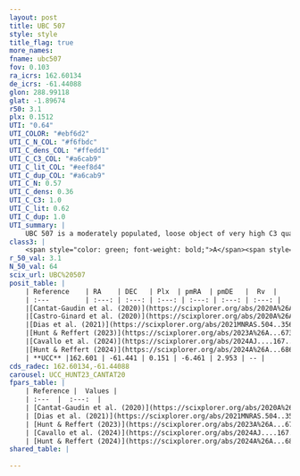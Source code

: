 ```yaml
---
layout: post
title: UBC 507
style: style
title_flag: true
more_names: 
fname: ubc507
fov: 0.103
ra_icrs: 162.60134
de_icrs: -61.44088
glon: 288.99118
glat: -1.89674
r50: 3.1
plx: 0.1512
UTI: "0.64"
UTI_COLOR: "#ebf6d2"
UTI_C_N_COL: "#f6fbdc"
UTI_C_dens_COL: "#ffedd1"
UTI_C_C3_COL: "#a6cab9"
UTI_C_lit_COL: "#eef8d4"
UTI_C_dup_COL: "#a6cab9"
UTI_C_N: 0.57
UTI_C_dens: 0.36
UTI_C_C3: 1.0
UTI_C_lit: 0.62
UTI_C_dup: 1.0
UTI_summary: |
    UBC 507 is a moderately populated, loose object of very high C3 quality. It is moderately studied in the literature.
class3: |
    <span style="color: green; font-weight: bold;">A</span><span style="color: green; font-weight: bold;">A</span>
r_50_val: 3.1
N_50_val: 64
scix_url: UBC%20507
posit_table: |
    | Reference    | RA    | DEC   | Plx  | pmRA  | pmDE   |  Rv  |
    | :---         | :---: | :---: | :---: | :---: | :---: | :---: |
    |[Cantat-Gaudin et al. (2020)](https://scixplorer.org/abs/2020A%26A...640A...1C) | 162.594 | -61.437 | 0.145 | -6.457 | 2.929 | -- |
    |[Castro-Ginard et al. (2020)](https://scixplorer.org/abs/2020A%26A...635A..45C) | 162.603 | -61.433 | 0.145 | -6.472 | 2.917 | -- |
    |[Dias et al. (2021)](https://scixplorer.org/abs/2021MNRAS.504..356D) | 162.612 | -61.441 | 0.152 | -6.465 | 2.92 | -- |
    |[Hunt & Reffert (2023)](https://scixplorer.org/abs/2023A%26A...673A.114H) | 162.611 | -61.448 | 0.158 | -6.469 | 2.942 | -- |
    |[Cavallo et al. (2024)](https://scixplorer.org/abs/2024AJ....167...12C) | 162.663 | -61.453 | 0.158 | -- | -- | -- |
    |[Hunt & Reffert (2024)](https://scixplorer.org/abs/2024A%26A...686A..42H) | 162.611 | -61.448 | 0.158 | -6.469 | 2.942 | -- |
    | **UCC** |162.601 | -61.441 | 0.151 | -6.461 | 2.953 | -- | 
cds_radec: 162.60134,-61.44088
carousel: UCC_HUNT23_CANTAT20
fpars_table: |
    | Reference |  Values |
    | :---  |  :---:  |
    | [Cantat-Gaudin et al. (2020)](https://scixplorer.org/abs/2020A%26A...640A...1C) | `AVNN=1.05, DMNN=13.38, AgeNN=8.22` |
    | [Dias et al. (2021)](https://scixplorer.org/abs/2021MNRAS.504..356D) | `Av=1.925, Dist=7698, logage=7.096, [Fe/H]=-0.031` |
    | [Hunt & Reffert (2023)](https://scixplorer.org/abs/2023A%26A...673A.114H) | `AV50=1.655, diffAV50=1.302, MOD50=13.847, logAge50=7.85` |
    | [Cavallo et al. (2024)](https://scixplorer.org/abs/2024AJ....167...12C) | `AV50=2.06, dMod50=12.84, logAge50=7.99, [Fe/H]50=-0.4` |
    | [Hunt & Reffert (2024)](https://scixplorer.org/abs/2024A%26A...686A..42H) | `MassJ=700.039` |
shared_table: |
    
---
```

